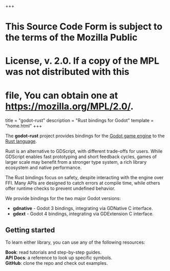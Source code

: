 +++
# This Source Code Form is subject to the terms of the Mozilla Public
# License, v. 2.0. If a copy of the MPL was not distributed with this
# file, You can obtain one at https://mozilla.org/MPL/2.0/.

title = "godot-rust"
description = "Rust bindings for Godot"
template = "home.html"
+++

The **godot-rust** project provides bindings for the [Godot game engine][godot] to the [Rust language][rust].

Rust is an alternative to GDScript, with different trade-offs for users.
While GDScript enables fast prototyping and short feedback cycles, games of larger scale may
benefit from a stronger type system, a rich library ecosystem and native performance.

The Rust bindings focus on safety, despite interacting with the engine over FFI.
Many APIs are designed to catch errors at compile time, while others offer runtime checks to prevent undefined behavior.

We provide bindings for the two major Godot versions:

* **gdnative** - Godot 3 bindings, integrating via GDNative C interface.
* **gdext** - Godot 4 bindings, integrating via GDExtension C interface.


## Getting started

To learn either library, you can use any of the following resources:

**Book**: read tutorials and step-by-step guides.  
**API Docs**: a reference to look up specific symbols.  
**GitHub**: clone the repo and check out examples.


[godot]: https://godotengine.org
[rust]: https://www.rust-lang.org
